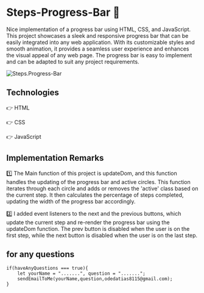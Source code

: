 # Steps-Progress-Bar 🚧
Nice implementation of a progress bar using HTML, CSS, and JavaScript. This project showcases a sleek and responsive progress bar that can be easily integrated into any web application. With its customizable styles and smooth animation, it provides a seamless user experience and enhances the visual appeal of any web page. The progress bar is easy to implement and can be adapted to suit any project requirements.

![Steps.Progress-Bar](Steps.Progress-Bar.png)

## Technologies

👉 HTML

👉 CSS

👉 JavaScript

## Implementation Remarks

1️⃣ The Main function of this project is updateDom, and this function handles the updating of the progress bar and active circles. 
This function iterates through each circle and adds or removes the 'active' class based on the current step. It then calculates the percentage of steps completed, updating the width of the progress bar accordingly.

2️⃣ I added event listeners to the next and the previous buttons, which update the current step and re-render the progress bar using the updateDom function. The prev button is disabled when the user is on the first step, while the next button is disabled when the user is on the last step.

## for any questions

```
if(haveAnyQuestions === true){
    let yourName = ".......", question = ".......";
    sendEmailToMe(yourName,question,odedatias8115@gmail.com);
}
```
